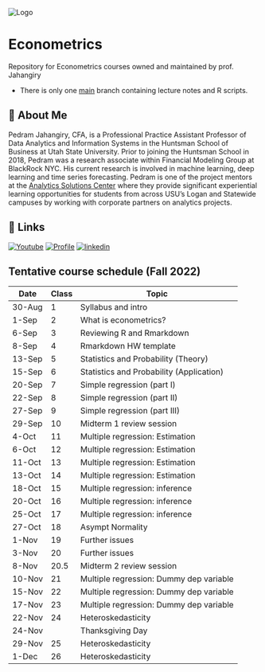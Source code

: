 
![Logo](https://upload.wikimedia.org/wikipedia/commons/4/44/Huntsman-Wordmark-with-USU-Blue.gif?style=centerme) 


# Econometrics

Repository for Econometrics courses owned and maintained by prof. Jahangiry

* There is only one [main](https://github.com/PJalgotrader/Machine_Learning-USU/tree/main) branch containing lecture notes and R scripts.



## 🚀 About Me

Pedram Jahangiry, CFA,  is a Professional Practice Assistant Professor of Data Analytics and Information Systems in the Huntsman School of Business at Utah State University. Prior to joining the Huntsman School in 2018, Pedram was a research associate within Financial Modeling Group at BlackRock NYC. His current research is involved in machine learning, deep learning and time series forecasting. 
Pedram is one of the project mentors at the [Analytics Solutions Center](https://huntsman.usu.edu/asc/index) where they provide significant experiential learning opportunities for students from across USU’s Logan and Statewide campuses by working with corporate partners on analytics projects.



## 🔗 Links
[![Youtube](https://img.shields.io/badge/youtube_channel-1DA1F2?style=for-the-badge&logo=youtube&logoColor=white&color=red)](https://www.youtube.com/channel/UCNDElcuuyX-2pSatVBDpJJQ)
[![Profile](https://img.shields.io/badge/profiole-000?style=for-the-badge&logo=ko-fi&logoColor=white)](https://huntsman.usu.edu/directory/jahangiry-pedram)
[![linkedin](https://img.shields.io/badge/linkedin-0A66C2?style=for-the-badge&logo=linkedin&logoColor=white)](https://www.linkedin.com/in/pedram-jahangiry-cfa-5778015a)



## Tentative course schedule (Fall 2022)

| Date   | Class | Topic                                    |
| ------ | ----- | ---------------------------------------- |
| 30-Aug | 1     | Syllabus and intro                       |
| 1-Sep  | 2     | What is econometrics?                    |
| 6-Sep  | 3     | Reviewing R and Rmarkdown                |
| 8-Sep  | 4     | Rmarkdown HW template                    |
| 13-Sep | 5     | Statistics and Probability (Theory)      |
| 15-Sep | 6     | Statistics and Probability (Application) |
| 20-Sep | 7     | Simple regression (part I)               |
| 22-Sep | 8     | Simple regression (part II)              |
| 27-Sep | 9     | Simple regression (part III)             |
| 29-Sep | 10    | Midterm 1 review session                 |
| 4-Oct  | 11    | Multiple regression: Estimation          |
| 6-Oct  | 12    | Multiple regression: Estimation          |
| 11-Oct | 13    | Multiple regression: Estimation          |
| 13-Oct | 14    | Multiple regression: Estimation          |
| 18-Oct | 15    | Multiple regression: inference           |
| 20-Oct | 16    | Multiple regression: inference           |
| 25-Oct | 17    | Multiple regression: inference           |
| 27-Oct | 18    | Asympt Normality                         |
| 1-Nov  | 19    | Further issues                           |
| 3-Nov  | 20    | Further issues                           |
| 8-Nov  | 20.5  | Midterm 2 review session                 |
| 10-Nov | 21    | Multiple regression: Dummy dep variable  |
| 15-Nov | 22    | Multiple regression: Dummy dep variable  |
| 17-Nov | 23    | Multiple regression: Dummy dep variable  |
| 22-Nov | 24    | Heteroskedasticity                       |
| 24-Nov |       | Thanksgiving Day                         |
| 29-Nov | 25    | Heteroskedasticity                       |
| 1-Dec  | 26    | Heteroskedasticity                       |
